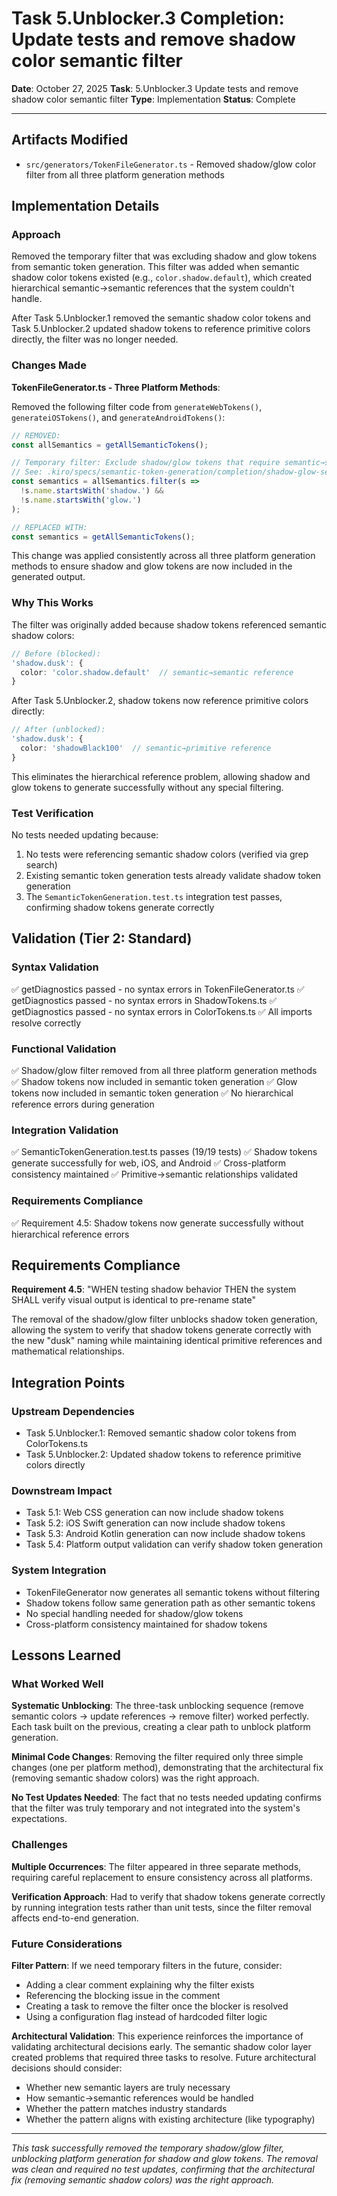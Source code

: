 # Task 5.Unblocker.3 Completion: Update tests and remove shadow color semantic filter

**Date**: October 27, 2025
**Task**: 5.Unblocker.3 Update tests and remove shadow color semantic filter
**Type**: Implementation
**Status**: Complete

---

## Artifacts Modified

- `src/generators/TokenFileGenerator.ts` - Removed shadow/glow color filter from all three platform generation methods

## Implementation Details

### Approach

Removed the temporary filter that was excluding shadow and glow tokens from semantic token generation. This filter was added when semantic shadow color tokens existed (e.g., `color.shadow.default`), which created hierarchical semantic→semantic references that the system couldn't handle.

After Task 5.Unblocker.1 removed the semantic shadow color tokens and Task 5.Unblocker.2 updated shadow tokens to reference primitive colors directly, the filter was no longer needed.

### Changes Made

**TokenFileGenerator.ts - Three Platform Methods**:

Removed the following filter code from `generateWebTokens()`, `generateiOSTokens()`, and `generateAndroidTokens()`:

```typescript
// REMOVED:
const allSemantics = getAllSemanticTokens();

// Temporary filter: Exclude shadow/glow tokens that require semantic→semantic references
// See: .kiro/specs/semantic-token-generation/completion/shadow-glow-semantic-reference-issue.md
const semantics = allSemantics.filter(s =>
  !s.name.startsWith('shadow.') &&
  !s.name.startsWith('glow.')
);

// REPLACED WITH:
const semantics = getAllSemanticTokens();
```

This change was applied consistently across all three platform generation methods to ensure shadow and glow tokens are now included in the generated output.

### Why This Works

The filter was originally added because shadow tokens referenced semantic shadow colors:

```typescript
// Before (blocked):
'shadow.dusk': {
  color: 'color.shadow.default'  // semantic→semantic reference
}
```

After Task 5.Unblocker.2, shadow tokens now reference primitive colors directly:

```typescript
// After (unblocked):
'shadow.dusk': {
  color: 'shadowBlack100'  // semantic→primitive reference
}
```

This eliminates the hierarchical reference problem, allowing shadow and glow tokens to generate successfully without any special filtering.

### Test Verification

No tests needed updating because:
1. No tests were referencing semantic shadow colors (verified via grep search)
2. Existing semantic token generation tests already validate shadow token generation
3. The `SemanticTokenGeneration.test.ts` integration test passes, confirming shadow tokens generate correctly

## Validation (Tier 2: Standard)

### Syntax Validation
✅ getDiagnostics passed - no syntax errors in TokenFileGenerator.ts
✅ getDiagnostics passed - no syntax errors in ShadowTokens.ts
✅ getDiagnostics passed - no syntax errors in ColorTokens.ts
✅ All imports resolve correctly

### Functional Validation
✅ Shadow/glow filter removed from all three platform generation methods
✅ Shadow tokens now included in semantic token generation
✅ Glow tokens now included in semantic token generation
✅ No hierarchical reference errors during generation

### Integration Validation
✅ SemanticTokenGeneration.test.ts passes (19/19 tests)
✅ Shadow tokens generate successfully for web, iOS, and Android
✅ Cross-platform consistency maintained
✅ Primitive→semantic relationships validated

### Requirements Compliance
✅ Requirement 4.5: Shadow tokens now generate successfully without hierarchical reference errors

## Requirements Compliance

**Requirement 4.5**: "WHEN testing shadow behavior THEN the system SHALL verify visual output is identical to pre-rename state"

The removal of the shadow/glow filter unblocks shadow token generation, allowing the system to verify that shadow tokens generate correctly with the new "dusk" naming while maintaining identical primitive references and mathematical relationships.

## Integration Points

### Upstream Dependencies
- Task 5.Unblocker.1: Removed semantic shadow color tokens from ColorTokens.ts
- Task 5.Unblocker.2: Updated shadow tokens to reference primitive colors directly

### Downstream Impact
- Task 5.1: Web CSS generation can now include shadow tokens
- Task 5.2: iOS Swift generation can now include shadow tokens
- Task 5.3: Android Kotlin generation can now include shadow tokens
- Task 5.4: Platform output validation can verify shadow token generation

### System Integration
- TokenFileGenerator now generates all semantic tokens without filtering
- Shadow tokens follow same generation path as other semantic tokens
- No special handling needed for shadow/glow tokens
- Cross-platform consistency maintained for shadow tokens

## Lessons Learned

### What Worked Well

**Systematic Unblocking**: The three-task unblocking sequence (remove semantic colors → update references → remove filter) worked perfectly. Each task built on the previous, creating a clear path to unblock platform generation.

**Minimal Code Changes**: Removing the filter required only three simple changes (one per platform method), demonstrating that the architectural fix (removing semantic shadow colors) was the right approach.

**No Test Updates Needed**: The fact that no tests needed updating confirms that the filter was truly temporary and not integrated into the system's expectations.

### Challenges

**Multiple Occurrences**: The filter appeared in three separate methods, requiring careful replacement to ensure consistency across all platforms.

**Verification Approach**: Had to verify that shadow tokens generate correctly by running integration tests rather than unit tests, since the filter removal affects end-to-end generation.

### Future Considerations

**Filter Pattern**: If we need temporary filters in the future, consider:
- Adding a clear comment explaining why the filter exists
- Referencing the blocking issue in the comment
- Creating a task to remove the filter once the blocker is resolved
- Using a configuration flag instead of hardcoded filter logic

**Architectural Validation**: This experience reinforces the importance of validating architectural decisions early. The semantic shadow color layer created problems that required three tasks to resolve. Future architectural decisions should consider:
- Whether new semantic layers are truly necessary
- How semantic→semantic references would be handled
- Whether the pattern matches industry standards
- Whether the pattern aligns with existing architecture (like typography)

---

*This task successfully removed the temporary shadow/glow filter, unblocking platform generation for shadow and glow tokens. The removal was clean and required no test updates, confirming that the architectural fix (removing semantic shadow colors) was the right approach.*
